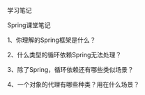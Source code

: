学习笔记

Spring课堂笔记

1、你理解的Spring框架是什么？



2、什么类型的循环依赖Spring无法处理？



3、除了Spring，循环依赖还有哪些类似场景？



4、一个对象的代理有哪些种类？用在什么场景？